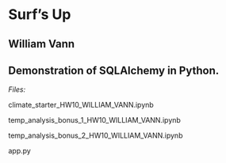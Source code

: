 # Surf’s Up

## William Vann 

## Demonstration of SQLAlchemy in Python.

*Files:*

climate_starter_HW10_WILLIAM_VANN.ipynb

temp_analysis_bonus_1_HW10_WILLIAM_VANN.ipynb

temp_analysis_bonus_2_HW10_WILLIAM_VANN.ipynb

app.py


